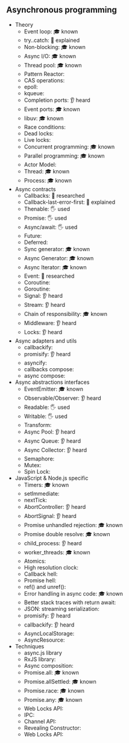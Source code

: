 ## Asynchronous programming

- Theory
  - Event loop: 🎓 known
  - try..catch: 🙋 explained
  - Non-blocking: 🎓 known
  - Async I/O: 🎓 known
  - Thread pool: 🎓 known
  - Pattern Reactor: 
  - CAS operations: 
  - epoll: 
  - kqueue: 
  - Completion ports: 👂 heard
  - Event ports: 🎓 known
  - libuv: 🎓 known
  - Race conditions: 
  - Dead locks: 
  - Live locks: 
  - Concurrent programming: 🎓 known
  - Parallel programming: 🎓 known
  - Actor Model: 
  - Thread: 🎓 known
  - Process: 🎓 known
- Async contracts
  - Callbacks: 🔬 researched
  - Callback-last-error-first: 🙋 explained
  - Thenable: 🖐️ used
  - Promise: 🖐️ used
  - Async/await: 🖐️ used
  - Future: 
  - Deferred: 
  - Sync generator: 🎓 known
  - Async Generator: 🎓 known
  - Async Iterator: 🎓 known
  - Event: 🔬 researched
  - Coroutine: 
  - Goroutine: 
  - Signal: 👂 heard
  - Stream: 👂 heard
  - Chain of responsibility: 🎓 known
  - Middleware: 👂 heard
  - Locks: 👂 heard
- Async adapters and utils
  - callbackify: 
  - promisify: 👂 heard
  - asyncify: 
  - callbacks compose: 
  - async compose: 
- Async abstractions interfaces
  - EventEmitter: 🎓 known
  - Observable/Observer:  👂 heard
  - Readable: 🖐️ used
  - Writable: 🖐️ used
  - Transform: 
  - Async Pool: 👂 heard
  - Async Queue: 👂 heard
  - Async Collector: 👂 heard
  - Semaphore: 
  - Mutex: 
  - Spin Lock: 
- JavaScript & Node.js specific
  - Timers: 🎓 known
  - setImmediate: 
  - nextTick: 
  - AbortController: 👂 heard
  - AbortSignal: 👂 heard
  - Promise unhandled rejection: 🎓 known
  - Promise double resolve: 🎓 known
  - child_process: 👂 heard
  - worker_threads: 🎓 known
  - Atomics: 
  - High resolution clock: 
  - Callback hell: 
  - Promise hell: 
  - ref() and unref(): 
  - Error handling in async code: 🎓 known
  - Better stack traces with return await: 
  - JSON: streaming serialization: 
  - promisify: 👂 heard
  - callbackify: 👂 heard
  - AsyncLocalStorage: 
  - AsyncResource: 
- Techniques
  - async.js library
  - RxJS library: 
  - Async composition: 
  - Promise.all: 🎓 known
  - Promise.allSettled: 🎓 known
  - Promise.race: 🎓 known
  - Promise.any: 🎓 known
  - Web Locks API: 
  - IPC: 
  - Channel API: 
  - Revealing Constructor: 
  - Web Locks API: 
